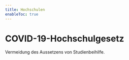 ```yaml
---
title: Hochschulen
enableToc: true
---
```


# COVID-19-Hochschulgesetz
Vermeidung des Aussetzens von Studienbeihilfe.